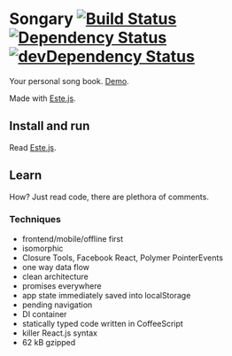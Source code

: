 # Songary [![Build Status](https://secure.travis-ci.org/steida/songary.png?branch=master)](http://travis-ci.org/steida/songary) [![Dependency Status](https://david-dm.org/steida/songary.png)](https://david-dm.org/steida/songary) [![devDependency Status](https://david-dm.org/steida/songary/dev-status.png)](https://david-dm.org/steida/songary#info=devDependencies)

Your personal song book. [Demo](http://songary.jit.su/).

Made with [Este.js](https://github.com/steida/este).

## Install and run

Read [Este.js](https://github.com/steida/este).

## Learn

How? Just read code, there are plethora of comments. 

### Techniques
  - frontend/mobile/offline first
  - isomorphic
  - Closure Tools, Facebook React, Polymer PointerEvents
  - one way data flow
  - clean architecture
  - promises everywhere
  - app state immediately saved into localStorage
  - pending navigation
  - DI container
  - statically typed code written in CoffeeScript
  - killer React.js syntax
  - 62 kB gzipped

